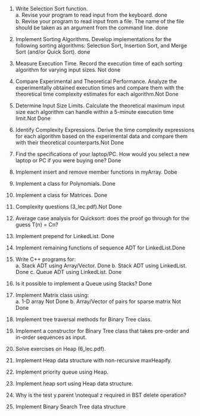 

1. Write Selection Sort function.  
   a. Revise your program to read input from the keyboard. done  
   b. Revise your program to read input from a file. The name of the file should be taken as an argument from the command line. done  

2. Implement Sorting Algorithms. Develop implementations for the following sorting algorithms: Selection Sort, Insertion Sort, and Merge Sort (and/or Quick Sort). done 

3. Measure Execution Time. Record the execution time of each sorting algorithm for varying input sizes.  Not done

4. Compare Experimental and Theoretical Performance. Analyze the experimentally obtained execution times and compare them with the theoretical time complexity estimates for each algorithm.Not Done  

5. Determine Input Size Limits. Calculate the theoretical maximum input size each algorithm can handle within a 5-minute execution time limit.Not  Done

6. Identify Complexity Expressions. Derive the time complexity expressions for each algorithm based on the experimental data and compare them with their theoretical counterparts.Not Done  

7. Find the specifications of your laptop/PC. How would you select a new laptop or PC if you were buying one?  Done

8. Implement insert and remove member functions in myArray.  Dobe

9. Implement a class for Polynomials.  Done

10. Implement a class for Matrices.  Done

11. Complexity questions (3_lec.pdf).Not Done

12. Average case analysis for Quicksort: does the proof go through for the guess T(n) = Cn?  

13. Implement prepend for LinkedList.  Done 

14. Implement remaining functions of sequence ADT for LinkedList.Done  

15. Write C++ programs for:  
   a. Stack ADT using Array/Vector.  Done 
   b. Stack ADT using LinkedList.  Done 
   c. Queue ADT using LinkedList.  Done 

16. Is it possible to implement a Queue using Stacks?  Done

17. Implement Matrix class using:  
   a. 1-D array  Not Done
   b. Array/Vector of pairs for sparse matrix Not Done  

18. Implement tree traversal methods for Binary Tree class.  

19. Implement a constructor for Binary Tree class that takes pre-order and in-order sequences as input.  

20. Solve exercises on Heap (6_lec.pdf).  

21. Implement Heap data structure with non-recursive maxHeapify.  

22. Implement priority queue using Heap.  

23. Implement heap sort using Heap data structure.  

24. Why is the test y.parent \notequal z required in BST delete operation?  

25. Implement Binary Search Tree data structure
